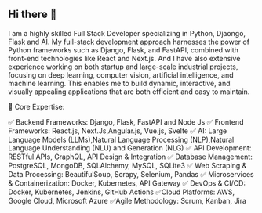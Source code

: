 ## Hi there 👋

I am a highly skilled Full Stack Developer specializing in Python, Djaongo, Flask and AI. My full-stack development approach harnesses the power of Python frameworks such as Django, Flask, and FastAPI, combined with front-end technologies like React and Next.js. And I have also extensive experience working on both startup and large-scale industrial projects, focusing on deep learning, computer vision, artificial intelligence, and machine learning. This enables me to build dynamic, interactive, and visually appealing applications that are both efficient and easy to maintain.

🔧 Core Expertise: 

✅ Backend Frameworks: Django, Flask, FastAPI and Node Js
✅ Frontend Frameworks: React.js, Next.Js,Angular.js, Vue.js, Svelte
✅ AI: Large Language Models (LLMs),Natural Language Processing (NLP),Natural Language Understanding (NLU) and Generation (NLG)
✅ API Development: RESTful APIs, GraphQL, API Design & Integration
✅ Database Management: PostgreSQL, MongoDB, SQLAlchemy, MySQL, SQLite3
✅ Web Scraping & Data Processing: BeautifulSoup, Scrapy, Selenium, Pandas
✅ Microservices & Containerization: Docker, Kubernetes, API Gateway
✅ DevOps & CI/CD: Docker, Kubernetes, Jenkins, GitHub Actions
✅Cloud Platforms: AWS, Google Cloud, Microsoft Azure
✅Agile Methodology: Scrum, Kanban, Jira
